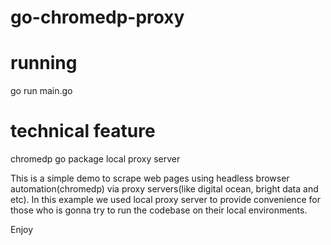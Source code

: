 # go-chromedp-proxy

# running

go run main.go

# technical feature

chromedp go package
local proxy server

This is a simple demo to scrape web pages using headless browser automation(chromedp) via proxy servers(like digital ocean, bright data and etc).
In this example we used local proxy server to provide convenience for those who is gonna try to run the codebase on their local environments.

Enjoy
